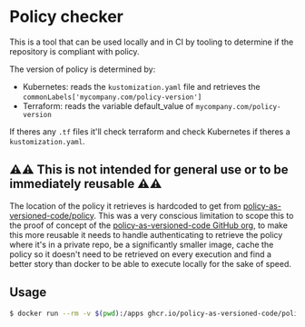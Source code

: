 # Policy checker

This is a tool that can be used locally and in CI by tooling to determine if the repository is compliant with policy.

The version of policy is determined by:
 - Kubernetes: reads the `kustomization.yaml` file and retrieves the `commonLabels['mycompany.com/policy-version']`
 - Terraform: reads the variable default_value of `mycompany.com/policy-version`

If theres any `.tf` files it'll check terraform and check Kubernetes if theres a `kustomization.yaml`.

## ⚠️⚠️ This is not intended for general use or to be immediately reusable ⚠️⚠️
The location of the policy it retrieves is hardcoded to get from [policy-as-versioned-code/policy](https://github.com/policy-as-versioned-code/policy). This was a very conscious limitation to scope this to the proof of concept of the [policy-as-versioned-code GitHub org](https://github.com/policy-as-versioned-code), to make this more reusable it needs to handle authenticating to retrieve the policy where it's in a private repo, be a significantly smaller image, cache the policy so it doesn't need to be retrieved on every execution and find a better story than docker to be able to execute locally for the sake of speed.

## Usage

```bash
$ docker run --rm -v $(pwd):/apps ghcr.io/policy-as-versioned-code/policy-checker
```